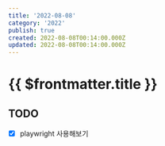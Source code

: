 ```yaml
---
title: '2022-08-08'
category: '2022'
publish: true
created: 2022-08-08T00:14:00.000Z
updated: 2022-08-08T00:14:00.000Z
---
```


# {{ $frontmatter.title }}

## TODO

- [x] playwright 사용해보기
